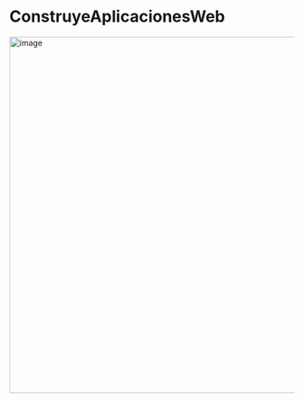 # ConstruyeAplicacionesWeb
<img width="623" height="631" alt="image" src="https://github.com/user-attachments/assets/a6341173-3ee7-412e-be9c-00394167bf60" />
